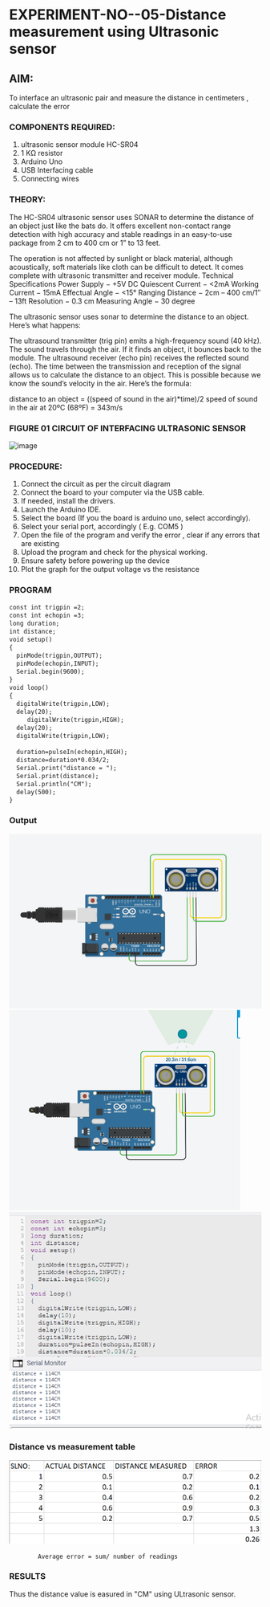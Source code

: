 # EXPERIMENT-NO--05-Distance measurement using Ultrasonic sensor

## AIM: 
To interface an ultrasonic pair and measure the distance in centimeters , calculate the error
 
### COMPONENTS REQUIRED:
1.	ultrasonic sensor module HC-SR04
2.	1 KΩ resistor 
3.	Arduino Uno 
4.	USB Interfacing cable 
5.	Connecting wires 


### THEORY: 
The HC-SR04 ultrasonic sensor uses SONAR to determine the distance of an object just like the bats do. It offers excellent non-contact range detection with high accuracy and stable readings in an easy-to-use package from 2 cm to 400 cm or 1” to 13 feet.

The operation is not affected by sunlight or black material, although acoustically, soft materials like cloth can be difficult to detect. It comes complete with ultrasonic transmitter and receiver module.
Technical Specifications
Power Supply − +5V DC
Quiescent Current − <2mA
Working Current − 15mA
Effectual Angle − <15°
Ranging Distance − 2cm – 400 cm/1″ – 13ft
Resolution − 0.3 cm
Measuring Angle − 30 degree

The ultrasonic sensor uses sonar to determine the distance to an object. Here’s what happens:

The ultrasound transmitter (trig pin) emits a high-frequency sound (40 kHz).
The sound travels through the air. If it finds an object, it bounces back to the module.
The ultrasound receiver (echo pin) receives the reflected sound (echo).
The time between the transmission and reception of the signal allows us to calculate the distance to an object. This is possible because we know the sound’s velocity in the air. Here’s the formula:

distance to an object = ((speed of sound in the air)*time)/2
speed of sound in the air at 20ºC (68ºF) = 343m/s

### FIGURE 01 CIRCUIT OF INTERFACING ULTRASONIC SENSOR 


![image](https://user-images.githubusercontent.com/36288975/166430594-5adb4ca9-5a42-4781-a7e6-7236b3766a85.png)



### PROCEDURE:
1.	Connect the circuit as per the circuit diagram 
2.	Connect the board to your computer via the USB cable.
3.	If needed, install the drivers.
4.	Launch the Arduino IDE.
5.	Select the board (If you the board is arduino uno, select accordingly).
6.	Select your serial port, accordingly ( E.g. COM5 )
7.	Open the file of the program  and verify the error , clear if any errors that are existing 
8.	Upload the program and check for the physical working. 
9.	Ensure safety before powering up the device 
10.	Plot the graph for the output voltage vs the resistance 


### PROGRAM 
```
const int trigpin =2;
const int echopin =3;
long duration;
int distance;
void setup()
{
  pinMode(trigpin,OUTPUT);
  pinMode(echopin,INPUT);
  Serial.begin(9600);
}
void loop()
{
  digitalWrite(trigpin,LOW);
  delay(20);
     digitalWrite(trigpin,HIGH);
  delay(20);
  digitalWrite(trigpin,LOW);
  
  duration=pulseIn(echopin,HIGH);
  distance=duration*0.034/2;
  Serial.print("distance = ");
  Serial.print(distance);
  Serial.println("CM");
  delay(500);
}
```
### Output
![image](https://github.com/Pallavi-Raveendranadreddy/Experiment--04-Interfacing-digital-output-with-arduino-ultrasonic-sensor/blob/54046f7313bbaf32a5394c4768ad34467b2435be/robotics4.PNG)
![image](https://github.com/Pallavi-Raveendranadreddy/Experiment--04-Interfacing-digital-output-with-arduino-ultrasonic-sensor/blob/9444af9de0ebdfacd812ea4427d56e5b58590866/p1.PNG)
![image](https://github.com/Pallavi-Raveendranadreddy/Experiment--04-Interfacing-digital-output-with-arduino-ultrasonic-sensor/blob/9444af9de0ebdfacd812ea4427d56e5b58590866/p2.PNG)
### Distance vs measurement table 

			
 
			
			
			

![image](https://github.com/Pallavi-Raveendranadreddy/Experiment--04-Interfacing-digital-output-with-arduino-ultrasonic-sensor/blob/f9a5d70c453d5f1a74abf0bcdd31e416990bda33/p0.PNG)

			
			
			
			
			
			Average error = sum/ number of readings 
 








### RESULTS

Thus the distance value is easured in "CM" using ULtrasonic sensor.

 
